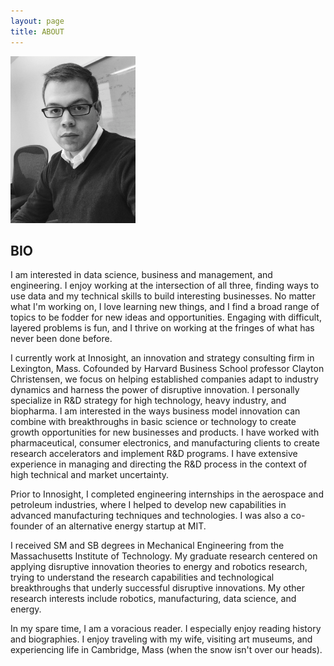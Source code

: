 ```yaml
---
layout: page
title: ABOUT
---
```


<img src="/images/about-img-pic.png" alt="Profile pic" width="200">

## BIO

I am interested in data science, business and management, and engineering. I enjoy working at the intersection of all three, finding ways to use data and my technical skills to build interesting businesses. No matter what I'm working on, I love learning new things, and I find a broad range of topics to be fodder for new ideas and opportunities. Engaging with difficult, layered problems is fun, and I thrive on working at the fringes of what has never been done before.

I currently work at Innosight, an innovation and strategy consulting firm in Lexington, Mass. Cofounded by Harvard Business School professor Clayton Christensen, we focus on helping established companies adapt to industry dynamics and harness the power of disruptive innovation. I personally specialize in R&D strategy for high technology, heavy industry, and biopharma.  I am interested in the ways business model innovation can combine with breakthroughs in basic science or technology to create growth opportunities for new businesses and products.  I have worked with pharmaceutical, consumer electronics, and manufacturing clients to create research accelerators and implement R&D programs. I have extensive experience in managing and directing the R&D process in the context of high technical and market uncertainty.

Prior to Innosight, I completed engineering internships in the aerospace and petroleum industries, where I helped to develop new capabilities in advanced manufacturing techniques and technologies. I was also a co-founder of an alternative energy startup at MIT.

I received SM and SB degrees in Mechanical Engineering from the Massachusetts Institute of Technology. My graduate research centered on applying disruptive innovation theories to energy and robotics research, trying to understand the research capabilities and technological breakthroughs that underly successful disruptive innovations. My other research interests include robotics, manufacturing, data science, and energy.

In my spare time, I am a voracious reader. I especially enjoy reading history and biographies. I enjoy traveling with my wife, visiting art museums, and experiencing life in Cambridge, Mass (when the snow isn't over our heads).
